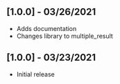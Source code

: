 ## [1.0.0] - 03/26/2021

* Adds documentation
* Changes library to multiple_result

## [1.0.0] - 03/23/2021

* Initial release
